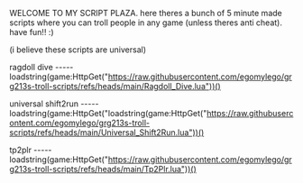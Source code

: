 WELCOME TO MY SCRIPT PLAZA. here theres a bunch of 5 minute made scripts where you can troll people in any game (unless theres anti cheat). have fun!! :)

(i believe these scripts are universal)

ragdoll dive ----- loadstring(game:HttpGet("https://raw.githubusercontent.com/egomylego/grg213s-troll-scripts/refs/heads/main/Ragdoll_Dive.lua"))()

universal shift2run ----- loadstring(game:HttpGet("loadstring(game:HttpGet("https://raw.githubusercontent.com/egomylego/grg213s-troll-scripts/refs/heads/main/Universal_Shift2Run.lua"))()

tp2plr ----- loadstring(game:HttpGet("https://raw.githubusercontent.com/egomylego/grg213s-troll-scripts/refs/heads/main/Tp2Plr.lua"))()
